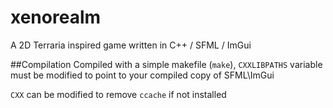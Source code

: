 # xenorealm
A 2D Terraria inspired game written in C++ / SFML / ImGui

##Compilation
Compiled with a simple makefile (```make```), ```CXXLIBPATHS``` variable must be modified to point to your compiled copy of SFML\ImGui

```CXX``` can be modified to remove ```ccache``` if not installed
